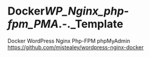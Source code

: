 # Docker*WP_Nginx_php-fpm_PMA*.-.\_Template

Docker WordPress Nginx Php-FPM phpMyAdmin
https://github.com/mjstealey/wordpress-nginx-docker
